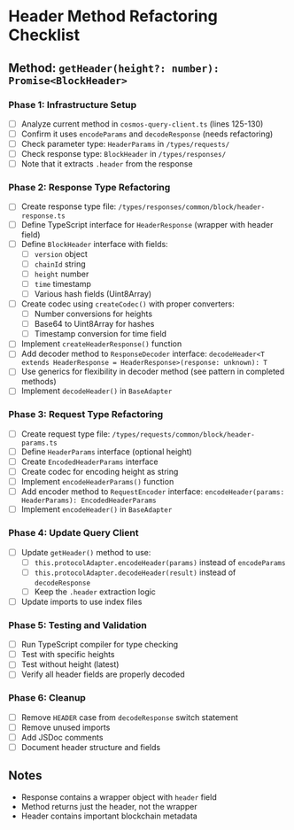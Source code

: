 # Header Method Refactoring Checklist

## Method: `getHeader(height?: number): Promise<BlockHeader>`

### Phase 1: Infrastructure Setup
- [ ] Analyze current method in `cosmos-query-client.ts` (lines 125-130)
- [ ] Confirm it uses `encodeParams` and `decodeResponse` (needs refactoring)
- [ ] Check parameter type: `HeaderParams` in `/types/requests/`
- [ ] Check response type: `BlockHeader` in `/types/responses/`
- [ ] Note that it extracts `.header` from the response

### Phase 2: Response Type Refactoring
- [ ] Create response type file: `/types/responses/common/block/header-response.ts`
- [ ] Define TypeScript interface for `HeaderResponse` (wrapper with header field)
- [ ] Define `BlockHeader` interface with fields:
  - [ ] `version` object
  - [ ] `chainId` string
  - [ ] `height` number
  - [ ] `time` timestamp
  - [ ] Various hash fields (Uint8Array)
- [ ] Create codec using `createCodec()` with proper converters:
  - [ ] Number conversions for heights
  - [ ] Base64 to Uint8Array for hashes
  - [ ] Timestamp conversion for time field
- [ ] Implement `createHeaderResponse()` function
- [ ] Add decoder method to `ResponseDecoder` interface: `decodeHeader<T extends HeaderResponse = HeaderResponse>(response: unknown): T`
- [ ] Use generics for flexibility in decoder method (see pattern in completed methods)
- [ ] Implement `decodeHeader()` in `BaseAdapter`

### Phase 3: Request Type Refactoring
- [ ] Create request type file: `/types/requests/common/block/header-params.ts`
- [ ] Define `HeaderParams` interface (optional height)
- [ ] Create `EncodedHeaderParams` interface
- [ ] Create codec for encoding height as string
- [ ] Implement `encodeHeaderParams()` function
- [ ] Add encoder method to `RequestEncoder` interface: `encodeHeader(params: HeaderParams): EncodedHeaderParams`
- [ ] Implement `encodeHeader()` in `BaseAdapter`

### Phase 4: Update Query Client
- [ ] Update `getHeader()` method to use:
  - [ ] `this.protocolAdapter.encodeHeader(params)` instead of `encodeParams`
  - [ ] `this.protocolAdapter.decodeHeader(result)` instead of `decodeResponse`
  - [ ] Keep the `.header` extraction logic
- [ ] Update imports to use index files

### Phase 5: Testing and Validation
- [ ] Run TypeScript compiler for type checking
- [ ] Test with specific heights
- [ ] Test without height (latest)
- [ ] Verify all header fields are properly decoded

### Phase 6: Cleanup
- [ ] Remove `HEADER` case from `decodeResponse` switch statement
- [ ] Remove unused imports
- [ ] Add JSDoc comments
- [ ] Document header structure and fields

## Notes
- Response contains a wrapper object with `header` field
- Method returns just the header, not the wrapper
- Header contains important blockchain metadata